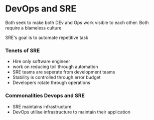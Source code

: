 # DevOps and SRE
Both seek to make both DEv and Ops work visible to each other. Both require a blameless culture

SRE's goal is to automate repetitive task

 ### Tenets of SRE
 - Hire only software engineer
 - work on reducing toil through automation
 - SRE teams are seperate from development teams
 - Stability is controlled through error budget
 - Developers rotate through operations

### Commonalities Devops and SRE

- SRE maintains infrastructure
- DevOps utilise infrastructure to maintain their application
